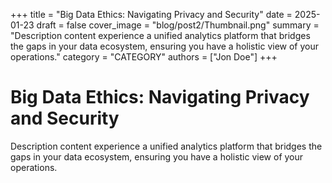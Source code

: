 +++
title = "Big Data Ethics: Navigating Privacy and Security"
date = 2025-01-23
draft = false
cover_image = "blog/post2/Thumbnail.png"
summary = "Description content experience a unified analytics platform that bridges the gaps in your data ecosystem, ensuring you have a holistic view of your operations."
category = "CATEGORY"
authors = ["Jon Doe"]
+++

# Big Data Ethics: Navigating Privacy and Security

Description content experience a unified analytics platform that bridges the gaps in your data ecosystem, ensuring you have a holistic view of your operations.